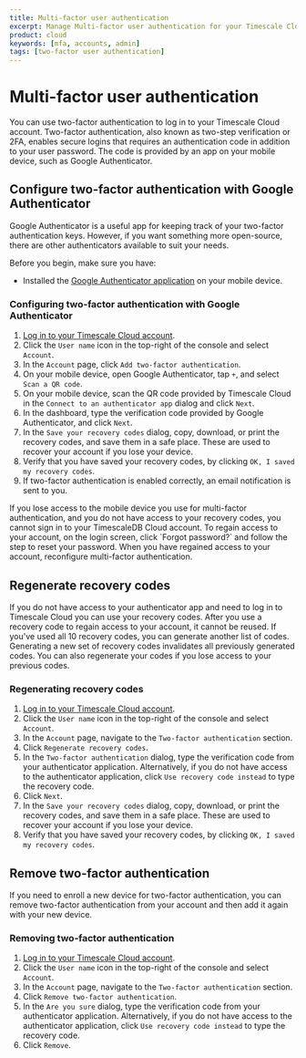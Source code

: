 ```yaml
---
title: Multi-factor user authentication
excerpt: Manage Multi-factor user authentication for your Timescale Cloud account
product: cloud
keywords: [mfa, accounts, admin]
tags: [two-factor user authentication]
---
```


# Multi-factor user authentication

You can use two-factor authentication to log in to your Timescale Cloud account.
Two-factor authentication, also known as two-step verification or 2FA, enables
secure logins that requires an authentication code in addition to your user
password. The code is provided by an app on your mobile device, such as Google
Authenticator.

## Configure two-factor authentication with Google Authenticator

Google Authenticator is a useful app for keeping track of your two-factor
authentication keys. However, if you want something more open-source, there
are other authenticators available to suit your needs.

Before you begin, make sure you have:

*   Installed the [Google Authenticator application][install-google-authenticator]
  on your mobile device.

<procedure>

### Configuring two-factor authentication with Google Authenticator

1.  [Log in to your Timescale Cloud account][cloud-login].
1.  Click the `User name` icon in the top-right of the console and select `Account`.
1.  In the `Account` page, click `Add two-factor authentication`.
1.  On your mobile device, open Google Authenticator, tap `+`, and select
    `Scan a QR code`.
1.  On your mobile device, scan the QR code provided by Timescale Cloud in the
    `Connect to an authenticator app` dialog and click `Next`.
1.  In the dashboard, type the verification code provided by Google
    Authenticator, and click `Next`.
1.  In the `Save your recovery codes` dialog, copy, download, or print the
    recovery codes, and save them in a safe place. These are used to recover
    your account if you lose your device.
1.  Verify that you have saved your recovery codes, by clicking `OK, I saved my
    recovery codes`.
1.  If two-factor authentication is enabled correctly, an email notification is
    sent to you.

</procedure>

<highlight type="warning">
If you lose access to the mobile device you use for multi-factor authentication,
and you do not have access to your recovery codes, you cannot sign in to your
TimescaleDB Cloud account. To regain access to your account, on the login
screen, click `Forgot password?` and follow the step to reset your password.
When you have regained access to your account, reconfigure multi-factor
authentication.
</highlight>

## Regenerate recovery codes

If you do not have access to your authenticator app and need to log in to
Timescale Cloud you can use your recovery codes. After you use a recovery code
to regain access to your account, it cannot be reused. If you've used all 10
recovery codes, you can generate another list of codes. Generating a new set of
recovery codes invalidates all previously generated codes. You can also
regenerate your codes if you lose access to your previous codes.

<procedure>

### Regenerating recovery codes

1.  [Log in to your Timescale Cloud account][cloud-login].
1.  Click the `User name` icon in the top-right of the console and select `Account`.
1.  In the `Account` page, navigate to the `Two-factor authentication` section.
1.  Click `Regenerate recovery codes`. 
1.  In the `Two-factor authentication` dialog, type the verification code from
    your authenticator application.
    Alternatively, if you do not have access to the authenticator application,
    click `Use recovery code instead` to type the recovery code.
1.  Click `Next`.
1.  In the `Save your recovery codes` dialog, copy, download, or print the
    recovery codes, and save them in a safe place. These are used to recover
    your account if you lose your device.
1.  Verify that you have saved your recovery codes, by clicking `OK, I saved my recovery codes`.

</procedure>

## Remove two-factor authentication

If you need to enroll a new device for two-factor authentication, you can 
remove two-factor authentication from your account and then add it 
again with your new device.

<procedure>

### Removing two-factor authentication

1.  [Log in to your Timescale Cloud account][cloud-login].
1.  Click the `User name` icon in the top-right of the console and select `Account`.
1.  In the `Account` page, navigate to the `Two-factor authentication` section.
1.  Click `Remove two-factor authentication`.
1.  In the `Are you sure` dialog, type the verification code from your
    authenticator application. Alternatively, if you do not have access to the
    authenticator application, click `Use recovery code instead` to type the
    recovery code.
1.  Click `Remove`.

</procedure>

[cloud-login]: https://console.cloud.timescale.com/
[install-google-authenticator]: https://support.google.com/accounts/answer/1066447